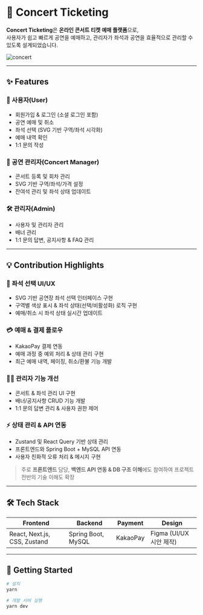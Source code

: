 # 🎫 Concert Ticketing

**Concert Ticketing**은 **온라인 콘서트 티켓 예매 플랫폼**으로,  
사용자가 쉽고 빠르게 공연을 예매하고, 관리자가 좌석과 공연을 효율적으로 관리할 수 있도록 설계되었습니다.  

![concert](https://user-images.githubusercontent.com/yourusername/concert-image.png) <!-- 예시 이미지 URL -->

---

## ✨ Features

### 👤 사용자(User)
- 회원가입 & 로그인 (소셜 로그인 포함)
- 공연 예매 및 취소
- 좌석 선택 (SVG 기반 구역/좌석 시각화)
- 예매 내역 확인
- 1:1 문의 작성

### 🎤 공연 관리자(Concert Manager)
- 콘서트 등록 및 회차 관리
- SVG 기반 구역/좌석/가격 설정
- 잔여석 관리 및 좌석 상태 업데이트

### 🛠 관리자(Admin)
- 사용자 및 관리자 관리
- 배너 관리
- 1:1 문의 답변, 공지사항 & FAQ 관리

---

## 💡 Contribution Highlights

### 🎨 좌석 선택 UI/UX
- SVG 기반 공연장 좌석 선택 인터페이스 구현
- 구역별 색상 표시 & 좌석 상태(선택/비활성화) 로직 구현
- 예매/취소 시 좌석 상태 실시간 업데이트

### 💳 예매 & 결제 플로우
- KakaoPay 결제 연동
- 예매 과정 중 예외 처리 & 상태 관리 구현
- 최근 예매 내역, 페이징, 취소/환불 기능 개발

### 🧑‍💻 관리자 기능 개선
- 콘서트 & 좌석 관리 UI 구현
- 배너/공지사항 CRUD 기능 개발
- 1:1 문의 답변 관리 & 사용자 권한 제어

### ⚡ 상태 관리 & API 연동
- Zustand 및 React Query 기반 상태 관리
- 프론트엔드와 Spring Boot + MySQL API 연동
- 사용자 친화적 오류 처리 & 메시지 구현

> 주로 **프론트엔드** 담당, **백엔드 API 연동 & DB 구조 이해**에도 참여하여 프로젝트 전반의 기술 이해도 확장

---

## 🛠 Tech Stack

| Frontend | Backend | Payment | Design |
|----------|---------|---------|--------|
| React, Next.js, CSS, Zustand | Spring Boot, MySQL | KakaoPay | Figma (UI/UX 시안 제작) |

---

## 🚀 Getting Started

```bash
# 설치
yarn

# 개발 서버 실행
yarn dev
